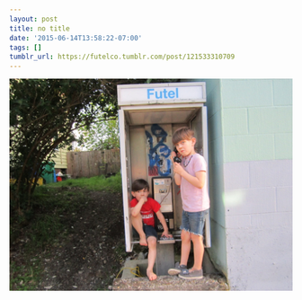 ```yaml
---
layout: post
title: no title
date: '2015-06-14T13:58:22-07:00'
tags: []
tumblr_url: https://futelco.tumblr.com/post/121533310709
---
```

 ![](/images/blog/tumblr_npycxaNbJM1th5ccio1_1280.jpg)  
